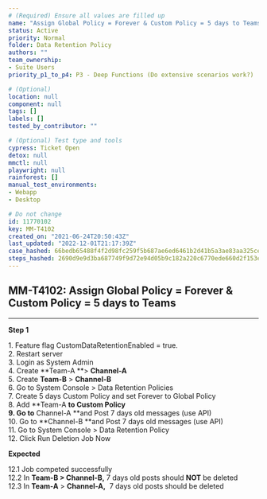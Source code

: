 ```yaml
---
# (Required) Ensure all values are filled up
name: "Assign Global Policy = Forever & Custom Policy = 5 days to Teams"
status: Active
priority: Normal
folder: Data Retention Policy
authors: ""
team_ownership: 
- Suite Users
priority_p1_to_p4: P3 - Deep Functions (Do extensive scenarios work?)

# (Optional)
location: null
component: null
tags: []
labels: []
tested_by_contributor: ""

# (Optional) Test type and tools
cypress: Ticket Open
detox: null
mmctl: null
playwright: null
rainforest: []
manual_test_environments:
- Webapp
- Desktop

# Do not change
id: 11770102
key: MM-T4102
created_on: "2021-06-24T20:50:43Z"
last_updated: "2022-12-01T21:17:39Z"
case_hashed: 66bedb65488f4f2d98fc259f5b687ae6ed6461b2d41b5a3ae83aa325ce25731418f56a32bdf332c572f4b28e515f1af0
steps_hashed: 2690d9e9d3ba687749f9d72e94d05b9c182a220c6770ede660d2f153eca4d3ff19fc7d9e686c29d558b18e33f15de942
---
```


<!-- (Auto-generated) Based on frontmatter's "key" and "name" -->

## MM-T4102: Assign Global Policy = Forever & Custom Policy = 5 days to Teams

---

**Step 1**

1\. Feature flag CustomDataRetentionEnabled = true.\
2\. Restart server\
3\. Login as System Admin\
4\. Create \*\*Team-A \*\*> **Channel-A**\
5\. Create **Team-B** > **Channel-B**\
6\. Go to System Console > Data Retention Policies\
7\. Create 5 days Custom Policy and set Forever to Global Policy\
8\. Add \*\*Team-A **to Custom Policy\
9\. Go to** Channel-A \*\*and Post 7 days old messages (use API)\
10\. Go to \*\*Channel-B \*\*and Post 7 days old messages (use API)\
11\. Go to System Console > Data Retention Policy\
12\. Click Run Deletion Job Now​​​

**Expected**

12.1 Job competed successfully\
12.2 In **Team-B **>** Channel-B,** 7 days old posts should **NOT** be deleted\
12.3 In **Team-A** > **Channel-A,**  7 days old posts should be deleted
